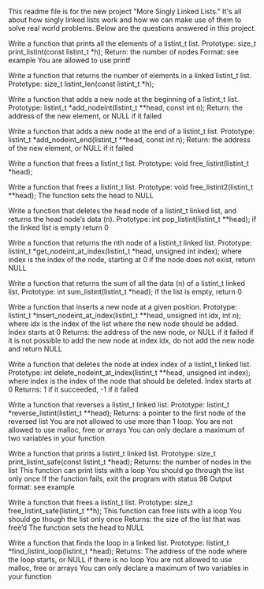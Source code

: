 This readme file is for the new project "More Singly Linked Lists." It's all about how singly linked lists work and how we can make use of them to solve real world problems. Below are the questions answered in this project.

Write a function that prints all the elements of a listint_t list.
Prototype: size_t print_listint(const listint_t *h); Return: the number of nodes Format: see example You are allowed to use printf

Write a function that returns the number of elements in a linked listint_t list.
Prototype: size_t listint_len(const listint_t *h);

Write a function that adds a new node at the beginning of a listint_t list.
Prototype: listint_t *add_nodeint(listint_t **head, const int n); Return: the address of the new element, or NULL if it failed

Write a function that adds a new node at the end of a listint_t list.
Prototype: listint_t *add_nodeint_end(listint_t **head, const int n); Return: the address of the new element, or NULL if it failed

Write a function that frees a listint_t list.
Prototype: void free_listint(listint_t *head);

Write a function that frees a listint_t list.
Prototype: void free_listint2(listint_t **head); The function sets the head to NULL

Write a function that deletes the head node of a listint_t linked list, and returns the head node’s data (n).
Prototype: int pop_listint(listint_t **head); if the linked list is empty return 0

Write a function that returns the nth node of a listint_t linked list.
Prototype: listint_t *get_nodeint_at_index(listint_t *head, unsigned int index); where index is the index of the node, starting at 0 if the node does not exist, return NULL

Write a function that returns the sum of all the data (n) of a listint_t linked list.
Prototype: int sum_listint(listint_t *head); if the list is empty, return 0

Write a function that inserts a new node at a given position.
Prototype: listint_t *insert_nodeint_at_index(listint_t **head, unsigned int idx, int n); where idx is the index of the list where the new node should be added. Index starts at 0 Returns: the address of the new node, or NULL if it failed if it is not possible to add the new node at index idx, do not add the new node and return NULL

Write a function that deletes the node at index index of a listint_t linked list.
Prototype: int delete_nodeint_at_index(listint_t **head, unsigned int index); where index is the index of the node that should be deleted. Index starts at 0 Returns: 1 if it succeeded, -1 if it failed

Write a function that reverses a listint_t linked list.
Prototype: listint_t *reverse_listint(listint_t **head); Returns: a pointer to the first node of the reversed list You are not allowed to use more than 1 loop. You are not allowed to use malloc, free or arrays You can only declare a maximum of two variables in your function

Write a function that prints a listint_t linked list.
Prototype: size_t print_listint_safe(const listint_t *head); Returns: the number of nodes in the list This function can print lists with a loop You should go through the list only once If the function fails, exit the program with status 98 Output format: see example

Write a function that frees a listint_t list.
Prototype: size_t free_listint_safe(listint_t **h); This function can free lists with a loop You should go though the list only once Returns: the size of the list that was free’d The function sets the head to NULL

Write a function that finds the loop in a linked list.
Prototype: listint_t *find_listint_loop(listint_t *head); Returns: The address of the node where the loop starts, or NULL if there is no loop You are not allowed to use malloc, free or arrays You can only declare a maximum of two variables in your function
